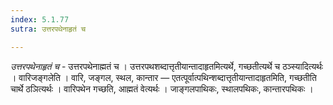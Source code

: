 ```yaml
---
index: 5.1.77
sutra: उत्तरपथेनाहृतं च

---
```

_उत्तरपथेनाहृतं च_ - उत्तरपथेनाह्मतं च । उत्तरपथशब्दात्तृतीयान्तादाहृतमित्यर्थे, गच्छतीत्यर्थे च ठञ्स्यादित्यर्थः । वारिजङ्गलेति । वारि, जङ्गल, स्थल, कान्तार — एतत्पूर्वात्पथिन्शब्दात्तृतीयान्तादाहृतमिति, गच्छतीति चार्थे ठञित्यर्थः । वारिपथेन गच्छति, आह्मतं वेत्यर्थः । जाङ्गलपाथिकः, स्थालपथिकः, कान्तारपथिकः । 